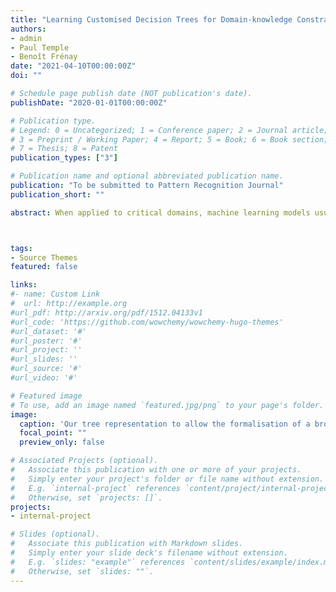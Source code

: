 ```yaml
---
title: "Learning Customised Decision Trees for Domain-knowledge Constraints"
authors:
- admin
- Paul Temple
- Benoît Frénay
date: "2021-04-10T00:00:00Z"
doi: ""

# Schedule page publish date (NOT publication's date).
publishDate: "2020-01-01T00:00:00Z"

# Publication type.
# Legend: 0 = Uncategorized; 1 = Conference paper; 2 = Journal article;
# 3 = Preprint / Working Paper; 4 = Report; 5 = Book; 6 = Book section;
# 7 = Thesis; 8 = Patent
publication_types: ["3"]

# Publication name and optional abbreviated publication name.
publication: "To be submitted to Pattern Recognition Journal"
publication_short: ""

abstract: When applied to critical domains, machine learning models usually need to comply with prior knowledge and domain-specific requirements. For example, one may require that a learned decision tree model should be of limited size and fair, so as to be easily interpretable, trusted and adopted. However, most state-of-the-art models, even on decision trees, only aim to maximising expected accuracy. In this paper, we propose a framework in which a diverse family of prior and domain knowledge can be formalised and imposed as constraints on decision trees. This framework is built upon a newly introduced tree representation that leads to two generic linear programming formulations of the optimal decision tree problem. The first one targets binary features, while the second one handles continuous features without the need for discretisation. We theoretically show how a diverse family of constraints can be formalised in our framework. We validate the framework with constraints on several applications and perform extensive experiments, demonstrating empirical evidence of comparable performance w.r.t. state-of-the-art tree learners.



tags:
- Source Themes
featured: false

links:
#- name: Custom Link
#  url: http://example.org
#url_pdf: http://arxiv.org/pdf/1512.04133v1
#url_code: 'https://github.com/wowchemy/wowchemy-hugo-themes'
#url_dataset: '#'
#url_poster: '#'
#url_project: ''
#url_slides: ''
#url_source: '#'
#url_video: '#'

# Featured image
# To use, add an image named `featured.jpg/png` to your page's folder. 
image:
  caption: 'Our tree representation to allow the formalisation of a broad class of constraints      .'
  focal_point: ""
  preview_only: false

# Associated Projects (optional).
#   Associate this publication with one or more of your projects.
#   Simply enter your project's folder or file name without extension.
#   E.g. `internal-project` references `content/project/internal-project/index.md`.
#   Otherwise, set `projects: []`.
projects:
- internal-project

# Slides (optional).
#   Associate this publication with Markdown slides.
#   Simply enter your slide deck's filename without extension.
#   E.g. `slides: "example"` references `content/slides/example/index.md`.
#   Otherwise, set `slides: ""`.
---
```


